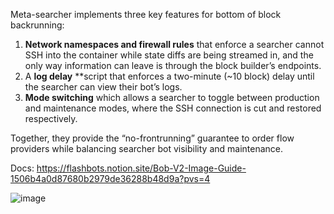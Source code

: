 Meta-searcher implements three key features for bottom of block backrunning: 

1. **Network namespaces and firewall rules** that enforce a searcher cannot SSH into the container while state diffs are being streamed in, and the only way information can leave is through the block builder’s endpoints.
2. A **log delay** **script that enforces a two-minute (~10 block) delay until the searcher can view their bot’s logs. 
3. **Mode switching** which allows a searcher to toggle between production and maintenance modes, where the SSH connection is cut and restored respectively. 

Together, they provide the “no-frontrunning” guarantee to order flow providers while balancing searcher bot visibility and maintenance.

Docs: https://flashbots.notion.site/Bob-V2-Image-Guide-1506b4a0d87680b2979de36288b48d9a?pvs=4

![image](https://github.com/user-attachments/assets/aaad8a4e-f640-4a94-b16f-657eb3ff6bdb)
